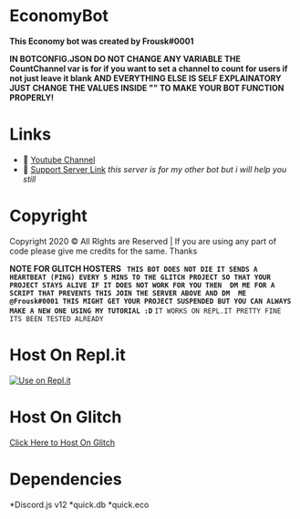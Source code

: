 # EconomyBot
**This Economy bot was created by Frousk#0001**

**IN BOTCONFIG.JSON DO NOT CHANGE ANY VARIABLE THE CountChannel var is for if you want to set a channel to count for users if not just leave it blank AND EVERYTHING ELSE IS SELF EXPLAINATORY JUST CHANGE THE VALUES 
INSIDE "" TO MAKE YOUR BOT FUNCTION PROPERLY!**
# Links
- 🔗 [Youtube Channel](https://www.youtube.com/channel/UCa62h7NlH2nqQ2FLdA7V0zA)
- 🔗 [Support Server Link](https://discord.gg/UsjeAPMvug) *this server is for my other bot but i will help you still*
# Copyright 
Copyright 2020 © All RIghts are Reserved | If you are using any part of code please give me credits for the same. Thanks

**NOTE FOR GLITCH HOSTERS 
`` THIS BOT DOES NOT DIE IT SENDS A HEARTBEAT (PING) EVERY 5 MINS TO THE GLITCH PROJECT SO THAT YOUR PROJECT STAYS ALIVE IF IT DOES NOT WORK FOR YOU THEN 
DM ME FOR A SCRIPT THAT PREVENTS THIS JOIN THE SERVER ABOVE AND DM  ME @Frousk#0001 THIS MIGHT GET YOUR PROJECT SUSPENDED BUT YOU CAN ALWAYS
MAKE A NEW ONE USING MY TUTORIAL :D``**
``IT WORKS ON REPL.IT PRETTY FINE ITS BEEN TESTED ALREADY``

# Host On Repl.it
[![Use on Repl.it](https://repl.it/badge/github/ZeroDiscord/EconomyBot)](https://repl.it/github/ZeroDiscord/EconomyBot)
# Host On Glitch 
[Click Here to Host On Glitch](https://glitch.com/edit/#!/import/git?url=https://github.com/ZeroDiscord/EconomyBot/)

# Dependencies 
*Discord.js v12
*quick.db
*quick.eco
